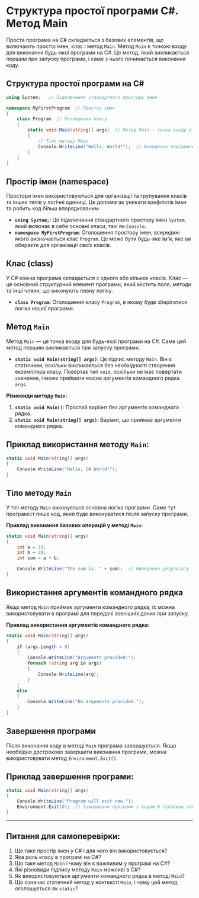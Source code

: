 # Структура простої програми C#. Метод Main

Проста програма на C# складається з базових елементів, що включають простір імен, клас і метод `Main`. Метод `Main` є
точкою входу для виконання будь-якої програми на C#. Це метод, який викликається першим при запуску програми, і саме з
нього починається виконання коду.

## Структура простої програми на C#

```csharp
using System;   // Підключення стандартного простору імен

namespace MyFirstProgram  // Простір імен
{
    class Program  // Оголошення класу
    {
        static void Main(string[] args)  // Метод Main — точка входу в програму
        {
            // Тіло методу Main
            Console.WriteLine("Hello, World!");  // Виведення повідомлення на консоль
        }
    }
}
```

## Простір імен (namespace)

Простори імен використовуються для організації та групування класів та інших типів у логічні одиниці. Це допомагає
уникати конфліктів імен та робить код більш впорядкованим.

- **`using System;`**: Це підключення стандартного простору імен `System`, який включає в себе основні класи, такі як
  `Console`.
- **`namespace MyFirstProgram`**: Оголошення простору імен, всередині якого визначається клас `Program`. Це може бути
  будь-яке ім'я, яке ви обираєте для організації своїх класів.

## Клас (class)

У C# кожна програма складається з одного або кількох класів. Клас — це основний структурний елемент програми, який
містить поля, методи та інші члени, що виконують певну логіку.

- **`class Program`**: Оголошення класу `Program`, в якому буде зберігатися логіка нашої програми.

## Метод `Main`

Метод `Main` — це точка входу для будь-якої програми на C#. Саме цей метод першим викликається при запуску програми.

- **`static void Main(string[] args)`**: Це підпис методу `Main`. Він є статичним, оскільки викликається без
  необхідності створення екземпляра класу. Повертає тип `void`, оскільки не має повертати значення, і може приймати
  масив аргументів командного рядка `args`.

**Різновиди методу `Main`:**

1. **`static void Main()`**: Простий варіант без аргументів командного рядка.
2. **`static void Main(string[] args)`**: Варіант, що приймає аргументи командного рядка.

## Приклад використання методу `Main`:

```csharp
static void Main(string[] args)
{
    Console.WriteLine("Hello, C# World!");
}
```

## Тіло методу `Main`

У тілі методу `Main` виконується основна логіка програми. Саме тут програміст пише код, який буде виконуватися після
запуску програми.

**Приклад виконання базових операцій у методі `Main`:**

```csharp
static void Main(string[] args)
{
    int a = 10;
    int b = 20;
    int sum = a + b;

    Console.WriteLine("The sum is: " + sum);  // Виведення результату
}
```

## Використання аргументів командного рядка

Якщо метод `Main` приймає аргументи командного рядка, їх можна використовувати в програмі для передачі зовнішніх даних
при запуску.

**Приклад використання аргументів командного рядка:**

```csharp
static void Main(string[] args)
{
    if (args.Length > 0)
    {
        Console.WriteLine("Arguments provided:");
        foreach (string arg in args)
        {
            Console.WriteLine(arg);
        }
    }
    else
    {
        Console.WriteLine("No arguments provided.");
    }
}
```

## Завершення програми

Після виконання коду в методі `Main` програма завершується. Якщо необхідно достроково завершити виконання програми,
можна використовувати метод `Environment.Exit()`.

## Приклад завершення програми:

```csharp
static void Main(string[] args)
{
    Console.WriteLine("Program will exit now.");
    Environment.Exit(0);  // Завершення програми з кодом 0 (успішне завершення)
}
```

---

## Питання для самоперевірки:

1. Що таке простір імен у C# і для чого він використовується?
2. Яка роль класу в програмі на C#?
3. Що таке метод `Main` і чому він є важливим у програмі на C#?
4. Які різновиди підпису методу `Main` можливі в C#?
5. Як використовуються аргументи командного рядка в методі `Main`?
6. Що означає статичний метод у контексті `Main`, і чому цей метод оголошується як `static`?
